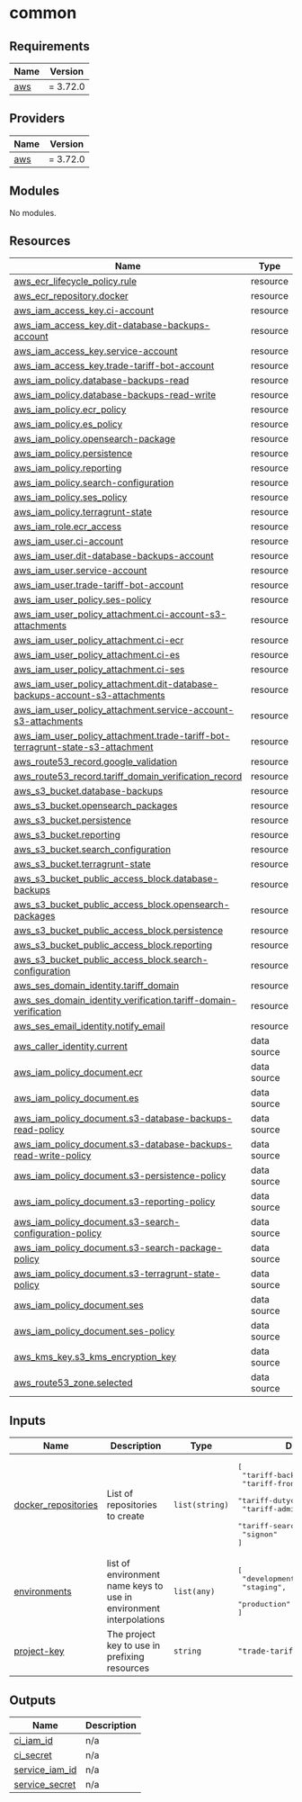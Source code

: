 # common

<!-- BEGINNING OF PRE-COMMIT-TERRAFORM DOCS HOOK -->
## Requirements

| Name | Version |
|------|---------|
| <a name="requirement_aws"></a> [aws](#requirement\_aws) | = 3.72.0 |

## Providers

| Name | Version |
|------|---------|
| <a name="provider_aws"></a> [aws](#provider\_aws) | = 3.72.0 |

## Modules

No modules.

## Resources

| Name | Type |
|------|------|
| [aws_ecr_lifecycle_policy.rule](https://registry.terraform.io/providers/hashicorp/aws/3.72.0/docs/resources/ecr_lifecycle_policy) | resource |
| [aws_ecr_repository.docker](https://registry.terraform.io/providers/hashicorp/aws/3.72.0/docs/resources/ecr_repository) | resource |
| [aws_iam_access_key.ci-account](https://registry.terraform.io/providers/hashicorp/aws/3.72.0/docs/resources/iam_access_key) | resource |
| [aws_iam_access_key.dit-database-backups-account](https://registry.terraform.io/providers/hashicorp/aws/3.72.0/docs/resources/iam_access_key) | resource |
| [aws_iam_access_key.service-account](https://registry.terraform.io/providers/hashicorp/aws/3.72.0/docs/resources/iam_access_key) | resource |
| [aws_iam_access_key.trade-tariff-bot-account](https://registry.terraform.io/providers/hashicorp/aws/3.72.0/docs/resources/iam_access_key) | resource |
| [aws_iam_policy.database-backups-read](https://registry.terraform.io/providers/hashicorp/aws/3.72.0/docs/resources/iam_policy) | resource |
| [aws_iam_policy.database-backups-read-write](https://registry.terraform.io/providers/hashicorp/aws/3.72.0/docs/resources/iam_policy) | resource |
| [aws_iam_policy.ecr_policy](https://registry.terraform.io/providers/hashicorp/aws/3.72.0/docs/resources/iam_policy) | resource |
| [aws_iam_policy.es_policy](https://registry.terraform.io/providers/hashicorp/aws/3.72.0/docs/resources/iam_policy) | resource |
| [aws_iam_policy.opensearch-package](https://registry.terraform.io/providers/hashicorp/aws/3.72.0/docs/resources/iam_policy) | resource |
| [aws_iam_policy.persistence](https://registry.terraform.io/providers/hashicorp/aws/3.72.0/docs/resources/iam_policy) | resource |
| [aws_iam_policy.reporting](https://registry.terraform.io/providers/hashicorp/aws/3.72.0/docs/resources/iam_policy) | resource |
| [aws_iam_policy.search-configuration](https://registry.terraform.io/providers/hashicorp/aws/3.72.0/docs/resources/iam_policy) | resource |
| [aws_iam_policy.ses_policy](https://registry.terraform.io/providers/hashicorp/aws/3.72.0/docs/resources/iam_policy) | resource |
| [aws_iam_policy.terragrunt-state](https://registry.terraform.io/providers/hashicorp/aws/3.72.0/docs/resources/iam_policy) | resource |
| [aws_iam_role.ecr_access](https://registry.terraform.io/providers/hashicorp/aws/3.72.0/docs/resources/iam_role) | resource |
| [aws_iam_user.ci-account](https://registry.terraform.io/providers/hashicorp/aws/3.72.0/docs/resources/iam_user) | resource |
| [aws_iam_user.dit-database-backups-account](https://registry.terraform.io/providers/hashicorp/aws/3.72.0/docs/resources/iam_user) | resource |
| [aws_iam_user.service-account](https://registry.terraform.io/providers/hashicorp/aws/3.72.0/docs/resources/iam_user) | resource |
| [aws_iam_user.trade-tariff-bot-account](https://registry.terraform.io/providers/hashicorp/aws/3.72.0/docs/resources/iam_user) | resource |
| [aws_iam_user_policy.ses-policy](https://registry.terraform.io/providers/hashicorp/aws/3.72.0/docs/resources/iam_user_policy) | resource |
| [aws_iam_user_policy_attachment.ci-account-s3-attachments](https://registry.terraform.io/providers/hashicorp/aws/3.72.0/docs/resources/iam_user_policy_attachment) | resource |
| [aws_iam_user_policy_attachment.ci-ecr](https://registry.terraform.io/providers/hashicorp/aws/3.72.0/docs/resources/iam_user_policy_attachment) | resource |
| [aws_iam_user_policy_attachment.ci-es](https://registry.terraform.io/providers/hashicorp/aws/3.72.0/docs/resources/iam_user_policy_attachment) | resource |
| [aws_iam_user_policy_attachment.ci-ses](https://registry.terraform.io/providers/hashicorp/aws/3.72.0/docs/resources/iam_user_policy_attachment) | resource |
| [aws_iam_user_policy_attachment.dit-database-backups-account-s3-attachments](https://registry.terraform.io/providers/hashicorp/aws/3.72.0/docs/resources/iam_user_policy_attachment) | resource |
| [aws_iam_user_policy_attachment.service-account-s3-attachments](https://registry.terraform.io/providers/hashicorp/aws/3.72.0/docs/resources/iam_user_policy_attachment) | resource |
| [aws_iam_user_policy_attachment.trade-tariff-bot-terragrunt-state-s3-attachment](https://registry.terraform.io/providers/hashicorp/aws/3.72.0/docs/resources/iam_user_policy_attachment) | resource |
| [aws_route53_record.google_validation](https://registry.terraform.io/providers/hashicorp/aws/3.72.0/docs/resources/route53_record) | resource |
| [aws_route53_record.tariff_domain_verification_record](https://registry.terraform.io/providers/hashicorp/aws/3.72.0/docs/resources/route53_record) | resource |
| [aws_s3_bucket.database-backups](https://registry.terraform.io/providers/hashicorp/aws/3.72.0/docs/resources/s3_bucket) | resource |
| [aws_s3_bucket.opensearch_packages](https://registry.terraform.io/providers/hashicorp/aws/3.72.0/docs/resources/s3_bucket) | resource |
| [aws_s3_bucket.persistence](https://registry.terraform.io/providers/hashicorp/aws/3.72.0/docs/resources/s3_bucket) | resource |
| [aws_s3_bucket.reporting](https://registry.terraform.io/providers/hashicorp/aws/3.72.0/docs/resources/s3_bucket) | resource |
| [aws_s3_bucket.search_configuration](https://registry.terraform.io/providers/hashicorp/aws/3.72.0/docs/resources/s3_bucket) | resource |
| [aws_s3_bucket.terragrunt-state](https://registry.terraform.io/providers/hashicorp/aws/3.72.0/docs/resources/s3_bucket) | resource |
| [aws_s3_bucket_public_access_block.database-backups](https://registry.terraform.io/providers/hashicorp/aws/3.72.0/docs/resources/s3_bucket_public_access_block) | resource |
| [aws_s3_bucket_public_access_block.opensearch-packages](https://registry.terraform.io/providers/hashicorp/aws/3.72.0/docs/resources/s3_bucket_public_access_block) | resource |
| [aws_s3_bucket_public_access_block.persistence](https://registry.terraform.io/providers/hashicorp/aws/3.72.0/docs/resources/s3_bucket_public_access_block) | resource |
| [aws_s3_bucket_public_access_block.reporting](https://registry.terraform.io/providers/hashicorp/aws/3.72.0/docs/resources/s3_bucket_public_access_block) | resource |
| [aws_s3_bucket_public_access_block.search-configuration](https://registry.terraform.io/providers/hashicorp/aws/3.72.0/docs/resources/s3_bucket_public_access_block) | resource |
| [aws_ses_domain_identity.tariff_domain](https://registry.terraform.io/providers/hashicorp/aws/3.72.0/docs/resources/ses_domain_identity) | resource |
| [aws_ses_domain_identity_verification.tariff-domain-verification](https://registry.terraform.io/providers/hashicorp/aws/3.72.0/docs/resources/ses_domain_identity_verification) | resource |
| [aws_ses_email_identity.notify_email](https://registry.terraform.io/providers/hashicorp/aws/3.72.0/docs/resources/ses_email_identity) | resource |
| [aws_caller_identity.current](https://registry.terraform.io/providers/hashicorp/aws/3.72.0/docs/data-sources/caller_identity) | data source |
| [aws_iam_policy_document.ecr](https://registry.terraform.io/providers/hashicorp/aws/3.72.0/docs/data-sources/iam_policy_document) | data source |
| [aws_iam_policy_document.es](https://registry.terraform.io/providers/hashicorp/aws/3.72.0/docs/data-sources/iam_policy_document) | data source |
| [aws_iam_policy_document.s3-database-backups-read-policy](https://registry.terraform.io/providers/hashicorp/aws/3.72.0/docs/data-sources/iam_policy_document) | data source |
| [aws_iam_policy_document.s3-database-backups-read-write-policy](https://registry.terraform.io/providers/hashicorp/aws/3.72.0/docs/data-sources/iam_policy_document) | data source |
| [aws_iam_policy_document.s3-persistence-policy](https://registry.terraform.io/providers/hashicorp/aws/3.72.0/docs/data-sources/iam_policy_document) | data source |
| [aws_iam_policy_document.s3-reporting-policy](https://registry.terraform.io/providers/hashicorp/aws/3.72.0/docs/data-sources/iam_policy_document) | data source |
| [aws_iam_policy_document.s3-search-configuration-policy](https://registry.terraform.io/providers/hashicorp/aws/3.72.0/docs/data-sources/iam_policy_document) | data source |
| [aws_iam_policy_document.s3-search-package-policy](https://registry.terraform.io/providers/hashicorp/aws/3.72.0/docs/data-sources/iam_policy_document) | data source |
| [aws_iam_policy_document.s3-terragrunt-state-policy](https://registry.terraform.io/providers/hashicorp/aws/3.72.0/docs/data-sources/iam_policy_document) | data source |
| [aws_iam_policy_document.ses](https://registry.terraform.io/providers/hashicorp/aws/3.72.0/docs/data-sources/iam_policy_document) | data source |
| [aws_iam_policy_document.ses-policy](https://registry.terraform.io/providers/hashicorp/aws/3.72.0/docs/data-sources/iam_policy_document) | data source |
| [aws_kms_key.s3_kms_encryption_key](https://registry.terraform.io/providers/hashicorp/aws/3.72.0/docs/data-sources/kms_key) | data source |
| [aws_route53_zone.selected](https://registry.terraform.io/providers/hashicorp/aws/3.72.0/docs/data-sources/route53_zone) | data source |

## Inputs

| Name | Description | Type | Default | Required |
|------|-------------|------|---------|:--------:|
| <a name="input_docker_repositories"></a> [docker\_repositories](#input\_docker\_repositories) | List of repositories to create | `list(string)` | <pre>[<br>  "tariff-backend",<br>  "tariff-frontend",<br>  "tariff-dutycalculator",<br>  "tariff-admin",<br>  "tariff-search-query-parser",<br>  "signon"<br>]</pre> | no |
| <a name="input_environments"></a> [environments](#input\_environments) | list of environment name keys to use in environment interpolations | `list(any)` | <pre>[<br>  "development",<br>  "staging",<br>  "production"<br>]</pre> | no |
| <a name="input_project-key"></a> [project-key](#input\_project-key) | The project key to use in prefixing resources | `string` | `"trade-tariff"` | no |

## Outputs

| Name | Description |
|------|-------------|
| <a name="output_ci_iam_id"></a> [ci\_iam\_id](#output\_ci\_iam\_id) | n/a |
| <a name="output_ci_secret"></a> [ci\_secret](#output\_ci\_secret) | n/a |
| <a name="output_service_iam_id"></a> [service\_iam\_id](#output\_service\_iam\_id) | n/a |
| <a name="output_service_secret"></a> [service\_secret](#output\_service\_secret) | n/a |
<!-- END OF PRE-COMMIT-TERRAFORM DOCS HOOK -->
